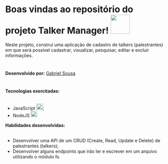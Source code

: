 # Boas vindas ao repositório do projeto Talker Manager! <img src="https://cdn.jsdelivr.net/gh/devicons/devicon/icons/nodejs/nodejs-original-wordmark.svg" width="60" height="60" />

Neste projeto, construí uma aplicação de cadastro de talkers (palestrantes) em que será possível cadastrar, visualizar, pesquisar, editar e excluir informações.
 #

<strong>Desenvolvido por:</strong> [Gabriel Sousa](https://www.linkedin.com/in/gabriel-dev-biotec/)</br>
#

<summary><strong>Tecnologias exercitadas:</strong></summary><br />
  
 * JavaScript <img src="https://cdn.jsdelivr.net/gh/devicons/devicon/icons/javascript/javascript-original.svg" width="20" height="20"/>;
 * NodeJS <img src="https://cdn.jsdelivr.net/gh/devicons/devicon/icons/nodejs/nodejs-original.svg" width="20" height="20"/>
 
 <summary><strong>Habilidades desenvolvidas:</strong></summary><br />

 * Desenvolver uma API de um CRUD (Create, Read, Update e Delete) de palestrantes (talkers);
 * Desenvolver alguns endpoints que irão ler e escrever em um arquivo utilizando o módulo fs.
